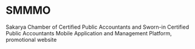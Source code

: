 # SMMMO
Sakarya Chamber of Certified Public Accountants and Sworn-in Certified Public Accountants Mobile Application and Management Platform, promotional website
